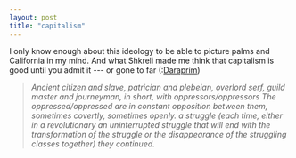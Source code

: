 ```yaml
---
layout: post
title: "capitalism"
---
```


I only know enough about this ideology to be able to picture palms and California in my mind. And what Shkreli made me think that capitalism is good until you admit it --- or gone to far (:[Daraprim][daraprim])





> *Ancient citizen and slave, patrician and plebeian, overlord
serf, guild master and journeyman, in short, with oppressors/oppressors
The oppressed/oppressed are in constant opposition between them, sometimes covertly, sometimes openly.
a struggle (each time, either in a revolutionary
an uninterrupted struggle that will end with the transformation of the struggle or the disappearance of the struggling classes together)
they continued.*

































[daraprim]: https://en.wikipedia.org/wiki/Martin_Shkreli